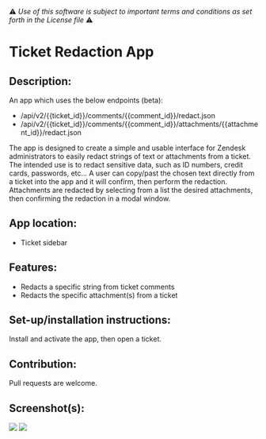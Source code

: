 :warning: *Use of this software is subject to important terms and conditions as set forth in the License file* :warning:

# Ticket Redaction App

## Description:

An app which uses the below endpoints (beta):

* /api/v2/{{ticket_id}}/comments/{{comment_id}}/redact.json
* /api/v2/{{ticket_id}}/comments/{{comment_id}}/attachments/{{attachment_id}}/redact.json

The app is designed to create a simple and usable interface for Zendesk administrators to easily redact strings of text or attachments from a ticket. The intended use is to redact sensitive data, such as ID numbers, credit cards, passwords, etc... A user can copy/past the chosen text directly from a ticket into the app and it will confirm, then perform the redaction. Attachments are redacted by selecting from a list the desired attachments, then confirming the redaction in a modal window.

## App location:

* Ticket sidebar

## Features:

* Redacts a specific string from ticket comments
* Redacts the specific attachment(s) from a ticket

## Set-up/installation instructions:

Install and activate the app, then open a ticket.

## Contribution:

Pull requests are welcome.

## Screenshot(s):

![](http://imgur.com/O9UOSGF)
![](http://imgur.com/y2XlR81)